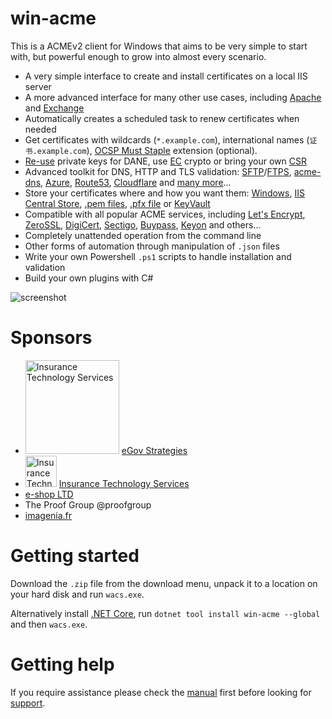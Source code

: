 ﻿# win-acme
This is a ACMEv2 client for Windows that aims to be very simple to start with, 
but powerful enough to grow into almost every scenario.

- A very simple interface to create and install certificates on a local IIS server
- A more advanced interface for many other use cases, including [Apache](/manual/advanced-use/examples/apache) and [Exchange](/manual/advanced-use/examples/exchange)
- Automatically creates a scheduled task to renew certificates when needed
- Get certificates with 
	wildcards (`*.example.com`), 
	international names (`证书.example.com`), 
	[OCSP Must Staple](/reference/plugins/csr/rsa) extension (optional).
- [Re-use](/reference/plugins/csr/rsa) private keys for DANE, use 
	[EC](/reference/plugins/csr/ec) crypto or bring your own 
	[CSR](/reference/plugins/source/csr)
- Advanced toolkit for DNS, HTTP and TLS validation:
	[SFTP](/reference/plugins/validation/http/sftp)/[FTPS](/reference/plugins/validation/http/ftps), 
	[acme-dns](/reference/plugins/validation/dns/acme-dns), 
	[Azure](/reference/plugins/validation/dns/azure), 
	[Route53](/reference/plugins/validation/dns/route53), 
	[Cloudflare](/reference/plugins/validation/dns/cloudflare) 
	and [many more](/reference/plugins/validation)...
- Store your certificates where and how you want them:
	[Windows](/reference/plugins/store/certificatestore), 
	[IIS Central Store](/reference/plugins/store/centralssl), 
	[.pem files](/reference/plugins/store/pemfiles), 
	[.pfx file](/reference/plugins/store/pfxfiles) or
	[KeyVault](/reference/plugins/store/keyvault) 
- Compatible with all popular ACME services, including 
	[Let's Encrypt](https://letsencrypt.org/), 
	[ZeroSSL](https://zerossl.com/),
	[DigiCert](https://www.digicert.com/), 
	[Sectigo](https://sectigo.com/),
	[Buypass](https://www.buypass.com/),
	[Keyon](https://www.keyon.ch/)
	and others...
- Completely unattended operation from the command line
- Other forms of automation through manipulation of `.json` files
- Write your own Powershell `.ps1` scripts to handle installation and validation
- Build your own plugins with C#

![screenshot](/assets/screenshot.png)

# Sponsors
- <img src="https://user-images.githubusercontent.com/11052380/74772623-a7128b00-5290-11ea-958d-10420c770b30.png" alt="Insurance Technology Services" width="150px" /> [eGov Strategies](https://www.egovstrategies.com/)
- <img src="https://user-images.githubusercontent.com/11052380/72933908-fb465000-3d62-11ea-9b97-57b8a29fd783.png" alt="Insurance Technology Services" width="50px" /> [Insurance Technology Services](https://insurancetechnologyservices.com/)
- [e-shop LTD](https://www.e-shop.co.il/)
- The Proof Group @proofgroup
- [imagenia.fr](http://www.imagenia.fr/)

# Getting started
Download the `.zip` file from the download menu, unpack it to a location on your hard disk
and run `wacs.exe`. 

Alternatively install [.NET Core](https://dotnet.microsoft.com/download), run `dotnet tool install win-acme --global` and then `wacs.exe`.

# Getting help
If you require assistance please check the [manual](/manual/getting-started)
first before looking for [support](/support/).
